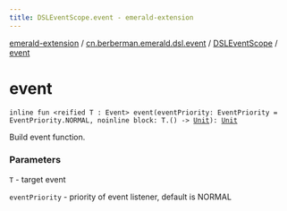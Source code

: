 ```yaml
---
title: DSLEventScope.event - emerald-extension
---
```


[emerald-extension](../../index.html) / [cn.berberman.emerald.dsl.event](../index.html) / [DSLEventScope](index.html) / [event](.)

# event

`inline fun <reified T : Event> event(eventPriority: EventPriority = EventPriority.NORMAL, noinline block: T.() -> `[`Unit`](https://kotlinlang.org/api/latest/jvm/stdlib/kotlin/-unit/index.html)`): `[`Unit`](https://kotlinlang.org/api/latest/jvm/stdlib/kotlin/-unit/index.html)

Build event function.

### Parameters

`T` - target event

`eventPriority` - priority of event listener, default is NORMAL